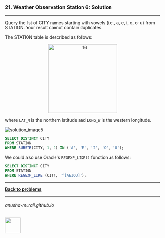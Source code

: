 ### 21. Weather Observation Station 6: Solution

---
Query the list of CITY names starting with vowels (i.e., a, e, i, o, or u) from STATION. Your result cannot contain duplicates.

The STATION table is described as follows:

<p align="center">
<img width="225" alt="16" src="https://github.com/user-attachments/assets/32081b67-bab3-4d54-9780-cbf8cc7abee7" />
</p>

where `LAT_N` is the northern latitude and `LONG_W` is the western longitude.


![solution_image5](https://github.com/user-attachments/assets/82f796e0-28cb-4ef0-bcdc-1a701ce7db53)

```sql
SELECT DISTINCT CITY
FROM STATION
WHERE SUBSTR(CITY, 1, 1) IN ('A', 'E', 'I', 'O', 'U');
```

We could also use Oracle's `REGEXP_LIKE()` function as follows:

```sql
SELECT DISTINCT CITY
FROM STATION
WHERE REGEXP_LIKE (CITY, '^[AEIOU]');
```

---

**[Back to problems](./problems.md)**

* * *
###### anusha-murali.github.io

<img src="https://github.com/anusha-murali/anusha-murali.github.io/assets/111596338/639243aa-2857-4595-a65a-7852762bb002" width="50" height="50"/>
